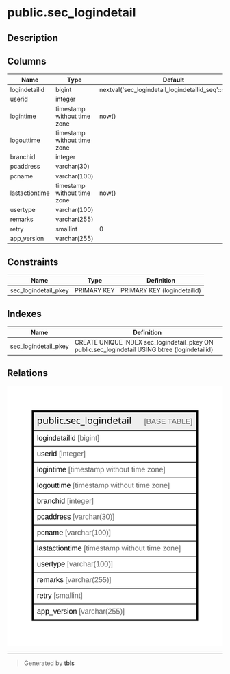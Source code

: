 # public.sec_logindetail

## Description

## Columns

| Name | Type | Default | Nullable | Children | Parents | Comment |
| ---- | ---- | ------- | -------- | -------- | ------- | ------- |
| logindetailid | bigint | nextval('sec_logindetail_logindetailid_seq'::regclass) | false |  |  |  |
| userid | integer |  | true |  |  |  |
| logintime | timestamp without time zone | now() | true |  |  |  |
| logouttime | timestamp without time zone |  | true |  |  |  |
| branchid | integer |  | true |  |  |  |
| pcaddress | varchar(30) |  | true |  |  |  |
| pcname | varchar(100) |  | true |  |  |  |
| lastactiontime | timestamp without time zone | now() | true |  |  |  |
| usertype | varchar(100) |  | true |  |  |  |
| remarks | varchar(255) |  | true |  |  |  |
| retry | smallint | 0 | true |  |  |  |
| app_version | varchar(255) |  | true |  |  |  |

## Constraints

| Name | Type | Definition |
| ---- | ---- | ---------- |
| sec_logindetail_pkey | PRIMARY KEY | PRIMARY KEY (logindetailid) |

## Indexes

| Name | Definition |
| ---- | ---------- |
| sec_logindetail_pkey | CREATE UNIQUE INDEX sec_logindetail_pkey ON public.sec_logindetail USING btree (logindetailid) |

## Relations

![er](public.sec_logindetail.svg)

---

> Generated by [tbls](https://github.com/k1LoW/tbls)
